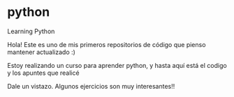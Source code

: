 # python
Learning Python

Hola! Este es uno de mis primeros repositorios de código que pienso mantener actualizado :)

Estoy realizando un curso para aprender python, y hasta aquí está el codigo y los apuntes que realicé

Dale un vistazo. Algunos ejercicios son muy interesantes!!
